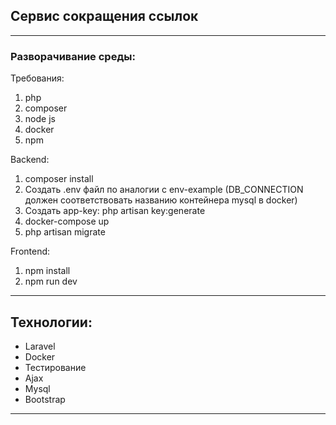 
## Сервис сокращения ссылок

---

### Разворачивание среды:

Требования:
1. php
2. composer
3. node js
4. docker
5. npm

Backend: 
    
1. composer install
2. Создать .env файл по аналогии с env-example (DB_CONNECTION должен соответствовать названию контейнера mysql в docker)
3. Создать app-key: php artisan key:generate
4. docker-compose up
5. php artisan migrate

Frontend:

1. npm install
2. npm run dev

---

## Технологии:

- Laravel
- Docker
- Тестирование
- Ajax 
- Mysql
- Bootstrap

---
